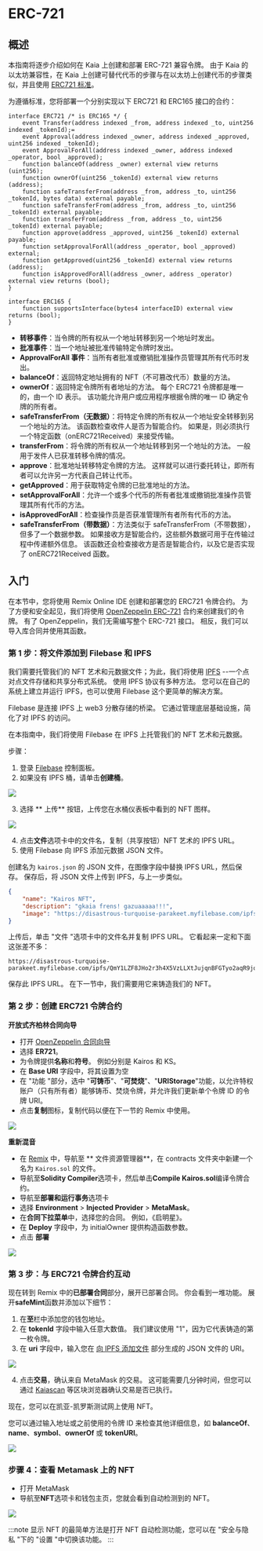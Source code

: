 # ERC-721

## 概述<a id="overview"></a>

本指南将逐步介绍如何在 Kaia 上创建和部署 ERC-721 兼容令牌。 由于 Kaia 的以太坊兼容性，在 Kaia 上创建可替代代币的步骤与在以太坊上创建代币的步骤类似，并且使用 [ERC721 标准](https://eips.ethereum.org/EIPS/eip-721)。

为遵循标准，您将部署一个分别实现以下 ERC721 和 ERC165 接口的合约：

```solidity
interface ERC721 /* is ERC165 */ {
    event Transfer(address indexed _from, address indexed _to, uint256 indexed _tokenId);=
    event Approval(address indexed _owner, address indexed _approved, uint256 indexed _tokenId);
    event ApprovalForAll(address indexed _owner, address indexed _operator, bool _approved);
    function balanceOf(address _owner) external view returns (uint256);
    function ownerOf(uint256 _tokenId) external view returns (address);
    function safeTransferFrom(address _from, address _to, uint256 _tokenId, bytes data) external payable;
    function safeTransferFrom(address _from, address _to, uint256 _tokenId) external payable;
    function transferFrom(address _from, address _to, uint256 _tokenId) external payable;
    function approve(address _approved, uint256 _tokenId) external payable;
    function setApprovalForAll(address _operator, bool _approved) external;
    function getApproved(uint256 _tokenId) external view returns (address);
    function isApprovedForAll(address _owner, address _operator) external view returns (bool);
}

interface ERC165 {
    function supportsInterface(bytes4 interfaceID) external view returns (bool);
}
```

- **转移事件**：当令牌的所有权从一个地址转移到另一个地址时发出。
- **批准事件**：当一个地址被批准传输特定令牌时发出。
- **ApprovalForAll 事件**：当所有者批准或撤销批准操作员管理其所有代币时发出。
- **balanceOf**：返回特定地址拥有的 NFT（不可篡改代币）数量的方法。
- **ownerOf**：返回特定令牌所有者地址的方法。 每个 ERC721 令牌都是唯一的，由一个 ID 表示。 该功能允许用户或应用程序根据令牌的唯一 ID 确定令牌的所有者。
- **safeTransferFrom（无数据）**：将特定令牌的所有权从一个地址安全转移到另一个地址的方法。 该函数检查收件人是否为智能合约。 如果是，则必须执行一个特定函数（onERC721Received）来接受传输。
- **transferFrom**：将令牌的所有权从一个地址转移到另一个地址的方法。 一般用于发件人已获准转移令牌的情况。
- **approve**：批准地址转移特定令牌的方法。 这样就可以进行委托转让，即所有者可以允许另一方代表自己转让代币。
- **getApproved**：用于获取特定令牌的已批准地址的方法。
- **setApprovalForAll**：允许一个或多个代币的所有者批准或撤销批准操作员管理其所有代币的方法。
- **isApprovedForAll**：检查操作员是否获准管理所有者所有代币的方法。
- **safeTransferFrom（带数据）**：方法类似于 safeTransferFrom（不带数据），但多了一个数据参数。 如果接收方是智能合约，这些额外数据可用于在传输过程中传递额外信息。 该函数还会检查接收方是否是智能合约，以及它是否实现了 onERC721Received 函数。

## 入门<a id="getting-started"></a>

在本节中，您将使用 Remix Online IDE 创建和部署您的 ERC721 令牌合约。 为了方便和安全起见，我们将使用 [OpenZeppelin ERC-721](https://docs.openzeppelin.com/contracts/5.x/api/token/erc721) 合约来创建我们的令牌。 有了 OpenZeppelin，我们无需编写整个 ERC-721 接口。 相反，我们可以导入库合同并使用其函数。

### 第 1 步：将文件添加到 Filebase 和 IPFS<a id="adding-files-to-filebase-ipfs"></a>

我们需要托管我们的 NFT 艺术和元数据文件；为此，我们将使用 [IPFS](https://ipfs.io/) --一个点对点文件存储和共享分布式系统。  使用 IPFS 协议有多种方法。 您可以在自己的系统上建立并运行 IPFS，也可以使用 Filebase 这个更简单的解决方案。

Filebase 是连接 IPFS 上 web3 分散存储的桥梁。 它通过管理底层基础设施，简化了对 IPFS 的访问。

在本指南中，我们将使用 Filebase 在 IPFS 上托管我们的 NFT 艺术和元数据。

步骤：

1. 登录 [Filebase](https://console.filebase.com) 控制面板。
2. 如果没有 IPFS 桶，请单击**创建桶**。

![](/img/build/smart-contracts/filebase-create-bucket.png)

3. 选择 \*\* 上传\*\* 按钮，上传您在水桶仪表板中看到的 NFT 图样。

![](/img/build/smart-contracts/filebase-upload-file.png)

4. 点击**文件**选项卡中的文件名，复制（共享按钮）NFT 艺术的 IPFS URL。
5. 使用 Filebase 向 IPFS 添加元数据 JSON 文件。

创建名为 `kairos.json` 的 JSON 文件，在图像字段中替换 IPFS URL，然后保存。 保存后，将 JSON 文件上传到 IPFS，与上一步类似。

```json
{
    "name": "Kairos NFT",
    "description": "gkaia frens! gazuaaaaa!!!",
    "image": "https://disastrous-turquoise-parakeet.myfilebase.com/ipfs/QmRvQc4wZCp6NF7dFL4ywiWTG7FSH3KKGUAkXGgsdYfcKi"
}
```

上传后，单击 "文件 "选项卡中的文件名并复制 IPFS URL。 它看起来一定和下面这张差不多：

```text
https://disastrous-turquoise-parakeet.myfilebase.com/ipfs/QmY1LZF8JHo2r3h4X5VzLLXtJujqnBFGTyo2aqR9joXnt8 
```

保存此 IPFS URL。 在下一节中，我们需要用它来铸造我们的 NFT。

### 第 2 步：创建 ERC721 令牌合约<a id="create-erc721-token-contract"></a>

**开放式齐柏林合同向导**

- 打开 [OpenZeppelin 合同向导](https://wizard.openzeppelin.com/)
- 选择 **ER721**。
- 为令牌提供**名称**和**符号**。 例如分别是 Kairos 和 KS。
- 在 **Base URI** 字段中，将其设置为空
- 在 "功能 "部分，选中 "**可铸币**"、"**可焚烧**"、"**URIStorage**"功能，以允许特权账户（只有所有者）能够铸币、焚烧令牌，并允许我们更新单个令牌 ID 的令牌 URI。
- 点击**复制**图标，复制代码以便在下一节的 Remix 中使用。

![](/img/build/smart-contracts/oz-erc721-setup.png)

**重新混音**

- 在 [Remix](https://remix.ethereum.org/) 中，导航至 \*\* 文件资源管理器\*\*，在 contracts 文件夹中新建一个名为 `Kairos.sol` 的文件。
- 导航至**Solidity Compiler**选项卡，然后单击**Compile Kairos.sol**编译令牌合约。
- 导航至**部署和运行事务**选项卡
- 选择 **Environment** > **Injected Provider** > **MetaMask**。
- 在**合同下拉菜单**中，选择您的合同。 例如，《启明星》。
- 在 **Deploy** 字段中，为 initialOwner 提供构造函数参数。
- 点击 **部署**

![](/img/build/smart-contracts/remix-erc721-deploy.png)

### 第 3 步：与 ERC721 令牌合约互动<a id="interact-erc721-token-contract"></a>

现在转到 Remix 中的**已部署合同**部分，展开已部署合同。 你会看到一堆功能。 展开**safeMint**函数并添加以下细节：

1. 在**至**栏中添加您的钱包地址。
2. 在 **tokenId** 字段中输入任意大数值。 我们建议使用 "1"，因为它代表铸造的第一枚令牌。
3. 在 **uri** 字段中，输入您在 [向 IPFS 添加文件](erc-721.md#step-1-adding-files-to-filebase--ipfs) 部分生成的 JSON 文件的 URI。

![](/img/build/smart-contracts/remix-erc721-safemint.png)

4. 点击**交易**，确认来自 MetaMask 的交易。 这可能需要几分钟时间，但您可以通过 [Kaiascan](https://kairos.kaiascan.io) 等区块浏览器确认交易是否已执行。

现在，您可以在凯亚-凯罗斯测试网上使用 NFT。

您可以通过输入地址或之前使用的令牌 ID 来检查其他详细信息，如 **balanceOf**、**name**、**symbol**、**ownerOf** 或 **tokenURI**。

![](/img/build/smart-contracts/remix-erc721-interact.png)

### 步骤 4：查看 Metamask 上的 NFT<a id="view-nft-on-metamask"></a>

- 打开 MetaMask
- 导航至**NFT**选项卡和钱包主页，您就会看到自动检测到的 NFT。

![](/img/build/smart-contracts/mm-nft-display-e721g.png)

:::note
显示 NFT 的最简单方法是打开 NFT 自动检测功能，您可以在 "安全与隐私 "下的 "设置 "中切换该功能。
:::
